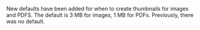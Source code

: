New defaults have been added for when to create thumbnails for images and PDFS. The default is 3 MB for images, 1 MB for PDFs. Previously, there was no default.
